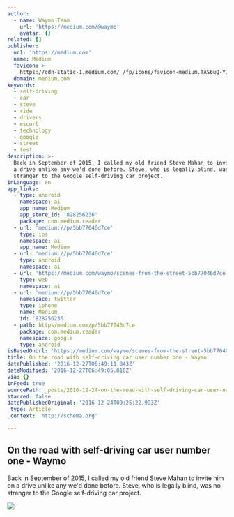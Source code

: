 ```yaml
---
author:
  - name: Waymo Team
    url: 'https://medium.com/@waymo'
    avatar: {}
related: []
publisher:
  url: 'https://medium.com'
  name: Medium
  favicon: >-
    https://cdn-static-1.medium.com/_/fp/icons/favicon-medium.TAS6uQ-Y7kcKgi0xjcYHXw.ico
  domain: medium.com
keywords:
  - self-driving
  - car
  - steve
  - ride
  - drivers
  - escort
  - technology
  - google
  - street
  - test
description: >-
  Back in September of 2015, I called my old friend Steve Mahan to invite him on
  a drive unlike any we'd done before. Steve, who is legally blind, was no
  stranger to the Google self-driving car project.
inLanguage: en
app_links:
  - type: android
    namespace: ai
    app_name: Medium
    app_store_id: '828256236'
    package: com.medium.reader
  - url: 'medium://p/5bb77046d7ce'
    type: ios
    namespace: ai
    app_name: Medium
  - url: 'medium://p/5bb77046d7ce'
    type: android
    namespace: ai
  - url: 'https://medium.com/waymo/scenes-from-the-street-5bb77046d7ce'
    type: web
    namespace: ai
  - url: 'medium://p/5bb77046d7ce'
    namespace: twitter
    type: iphone
    name: Medium
    id: '828256236'
  - path: https/medium.com/p/5bb77046d7ce
    package: com.medium.reader
    namespace: google
    type: android
isBasedOnUrl: 'https://medium.com/waymo/scenes-from-the-street-5bb77046d7ce#.xkv9srio6'
title: On the road with self-driving car user number one - Waymo
datePublished: '2016-12-27T06:49:11.843Z'
dateModified: '2016-12-27T06:49:05.810Z'
via: {}
inFeed: true
sourcePath: _posts/2016-12-24-on-the-road-with-self-driving-car-user-number-one-waymo.md
starred: false
datePublishedOriginal: '2016-12-24T09:25:22.993Z'
_type: Article
_context: 'http://schema.org'

---
```

<article style=""><h1>On the road with self-driving car user number one - Waymo</h1><p>Back in September of 2015, I called my old friend Steve Mahan to invite him on a drive unlike any we'd done before. Steve, who is legally blind, was no stranger to the Google self-driving car project.</p><img src="https://cdn-images-1.medium.com/max/1200/1*BcEYV8hU3VpX0z1VvYvqrw.jpeg" /></article>